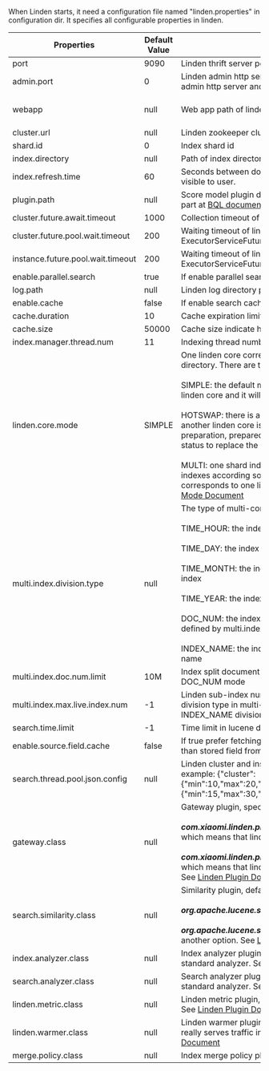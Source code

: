 
When Linden starts, it need a configuration file named "linden.properties" in configuration dir. It specifies all configurable properties in linden.
 
Properties | Default Value | Description | Required
------------- | ------------- | ------------- | -------------
port | 9090 | Linden thrift server port | N
admin.port | 0 | Linden admin http server port. Set admin.port will enable admin http server and linden http API | N
webapp | null | Web app path of linden admin server | Required by admin.port 
cluster.url | null | Linden zookeeper cluster path | Y
shard.id | 0 | Index shard id | N
index.directory | null | Path of index directory | Y
index.refresh.time | 60 | Seconds between documents is injected to linden and visible to user. | N
plugin.path | null | Score model plugin directory path, see score model plugin part at [BQL document](BQL.md#score-model) | N
cluster.future.await.timeout | 1000 | Collection timeout of linden instances results in milliseconds | N
cluster.future.pool.wait.timeout | 200 | Waiting timeout of linden cluster request future in ExecutorServiceFuturePool | N
instance.future.pool.wait.timeout | 200 | Waiting timeout of linden instance request future in ExecutorServiceFuturePool | N
enable.parallel.search | true | If enable parallel search | N
log.path | null | Linden log directory path | Y
enable.cache | false | If enable search cache | N
cache.duration | 10 | Cache expiration limit in second | N
cache.size | 50000 | Cache size indicate how many recent results are cached | N
index.manager.thread.num | 11 | Indexing thread number in index manager | N
linden.core.mode | SIMPLE | One linden core corresponds to one physical index directory. There are three linden core modes: <br> <br> SIMPLE: the default model used in linden, only one active linden core and it will never be replaced <br> <br> HOTSWAP: there is always only one active linden core and another linden core is in preparation status. After preparation, prepared linden core can be swapped to active status to replace the previous one <br> <br> MULTI: one shard index is divided to several sub-shard indexes according some rules. Each sub-shard index corresponds to one linden core. See more in [Linden Work Mode Document](LindenWorkMode.md) | N
multi.index.division.type | null | The type of multi-core linden mode <br> <br> TIME\_HOUR: the index is split in time by hour to sub-index <br> <br> TIME\_DAY: the index is split in time by day to sub-index <br> <br> TIME\_MONTH: the index is split in time by month to sub-index <br> <br> TIME\_YEAR: the index is split in time by year to sub-index <br> <br> DOC\_NUM: the index is split by document number, which is defined by multi.index.doc.num.limit <br> <br> INDEX_NAME: the index is split by user customized index name | N
multi.index.doc.num.limit | 10M | Index split document number threshold in multi-core DOC\_NUM mode |N
multi.index.max.live.index.num | -1 | Linden sub-index number limit of TIME and DOC\_NUM division type in multi-index mode, while it doesn’t work for INDEX\_NAME division type | N
search.time.limit | -1 | Time limit in lucene doc collecting stage, -1 means no limit | N
enable.source.field.cache | false | If true prefer fetching source field value in field cache way than stored field from document | N
search.thread.pool.json.config | null | Linden cluster and instance search thread pool config, for example: {"cluster":{"min":10,"max":20,"queueSize":1000},"instance":{"min":15,"max":30,"queueSize":2000}} | N
gateway.class | null | Gateway plugin, specify the source of index data <br>  <br> ***com.xiaomi.linden.plugin.gateway.kafka.KafkaGateway***, which means that linden fetching index data from Kafka. <br>  <br> ***com.xiaomi.linden.plugin.gateway.file.SimpleFileGateway***, which means that linden fetching index data from local file. See [Linden Plugin Document](LindenPlugin.md) | N
search.similarity.class | null | Similarity plugin, default similarity is <br>  <br> ***org.apache.lucene.search.similarities.DefaultSimilarity***  <br>  <br> ***org.apache.lucene.search.similarities.BM25Similarity*** is another option. See [Linde Plugin Document](LindenPlugin.md) | N
index.analyzer.class | null | Index analyzer plugin, default index analyzer is lucene standard analyzer. See [Linden Plugin Document](LindenPlugin.md) | N
search.analyzer.class | null | Search analyzer plugin, default search analyzer is lucene standard analyzer. See [Linden Plugin Document](LindenPlugin.md) | N
linden.metric.class | null | Linden metric plugin, which report linden performance data. See [Linden Plugin Document](LindenPlugin.md) | N
linden.warmer.class | null | Linden warmer plugin, which will warm linden before linden really serves traffic in restart stage. See [Linden Plugin Document](LindenPlugin.md) | N
merge.policy.class | null | Index merge policy plugin. See [Linden Plugin Document](LindenPlugin.md) | N
